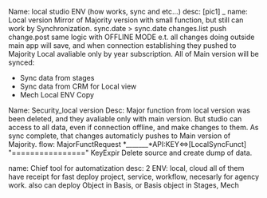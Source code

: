 Name: local studio ENV (how works, sync and etc...)
desc: 
[pic1]
_
name: Local version
Mirror of Majority version with small function, but still can work by Synchronization.
sync.date > sync.date
changes.list push change.post
same logic with OFFLINE MODE e.t. 
all changes doing outside main app will save, and when connection establishing they pushed to Majority 
Local avaliable only by year subscription.
All of Main version will be synced:
- Sync data from stages
- Sync data from CRM for Local view
- Mech Local ENV Copy


Name: Security_local version
Desc: Major function from local version was been deleted, and they avaliable only with main version. But studio can access to all data, even if connection offline, and make changes to them. As sync complete, that changes automaticly pushes to Main version of Majority.
flow: 
MajorFunctRequest *_______*API:KEY<=>[LocalSyncFunct]
"================"
KeyExpir
Delete source and create dump of data.

name: Chief tool for automatization
desc: 
2 ENV: local, cloud
all of them have receipt for fast deploy project, service, workflow, necesarly for agency work.
also can deploy Object in Basis, or Basis object in Stages, Mech